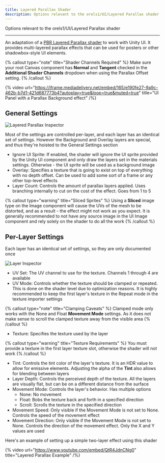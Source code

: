 ```yaml
---
title: Layered Parallax Shader
description: Options relevant to the orels1/UI/Layered Parallax shader
---
```


Options relevant to the orels1/UI/Layered Parallax shader

---

An adaptation of a [PBR Layered Parallax shader](/docs/orl-standard/layered-parallax) to work with Unity UI. It provides multi-layered parallax effects that can be used for posters or other shadowbox-style UI elements.

{% callout type="note" title="Shader Channels Required" %}
Make sure your root Canvas component has **Normal** and **Tangent** checked in the **Additional Shader Channels** dropdown when using the Parallax Offset setting.
{% /callout %}

{% video url="https://iframe.mediadelivery.net/embed/165/e190fe27-9a9c-462b-b7d1-421d687773b4?autoplay=true&loop=true&muted=true" title="UI Panel with a Parallax Background effect" /%}

## General Settings

![Layered Parallax Inspector](/img/docs/ui/layered-parallax/layered-parallax-inspector.png "Layered Parallax Inspector")

Most of the settings are controlled per-layer, and each layer has an identical set of settings. However the Background and Overlay layers are special, and thus they're hoisted to the General Settings section

- Ignore UI Sprite: If enabled, the shader will ignore the UI sprite provided by the Unity UI component and only draw the layers set in the materials settings. Otherwise - the UI sprite will be used as a background image
- Overlay: Specifies a texture that is going to exist on top of everything with no depth offset. Can be used to add some sort of a frame or any other top-level effects
- Layer Count: Controls the amount of parallax layers applied. Uses branching internally to cut on the cost of the effect. Goes from 1 to 5

{% callout type="warning" title="Sliced Sprites" %}
Using a **Sliced** image type on the Image component will cause the UVs of the mesh to be distorted, and as a result - the effect might not work as you expect. It is generally recommended to not have any source image in the UI Image component and rely solely on the shader to do all the work
{% /callout %}

## Per-Layer Settings

Each layer has an identical set of settings, so they are only documented once

![Layer Inspector](/img/docs/orl-standard/layered-parallax/layered-parallax-layer.png "Layer Inspector")

- UV Set: The UV channel to use for the texture. Channels 1 through 4 are available
- UV Mode: Controls whether the texture should be clamped or repeated. This is done on the shader level due to optimization reasons. It is highly recommended to keep the first layer's texture in the Repeat mode in the texture importer settings

{% callout type="note" title="Clamping Caveats" %}
Clamped mode only works with the None and Float **Movement Mode** settings. As it does not make sense to scroll the clamped texture away from the visible area
{% /callout %}

- Texture: Specifies the texture used by the layer

{% callout type="warning" title="Texture Requirements" %}
You must provide a texture in the first layer texture slot, otherwise the shader will not work
{% /callout %}

- Tint: Controls the tint color of the layer's texture. It is an HDR value to allow for emissive elements. Adjusting the alpha of the **Tint** also allows for blending between layers
- Layer Depth: Controls the perceived depth of the texture. All the layers are visually flat, but can be on a different distance from the surface
- Movement Mode: Controls the layer's behavior. Has multiple options
  - None: No movement
  - Float: Bobs the texture back and forth in a specified direction
  - Scroll: Scrolls the texture in the specified direction
- Movement Speed: Only visible if the Movement Mode is not set to None. Controls the speed of the movement effect
- Movement Direction: Only visible if the Movement Mode is not set to None. Controls the direction of the movement effect. Only the X and Y values are used

Here's an example of setting up a simple two-layer effect using this shader

{% video url="https://www.youtube.com/embed/QtR4JdnCNg0" title="Layered Parallax Example" /%}
